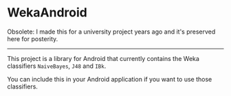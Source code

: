# WekaAndroid

Obsolete: I made this for a university project years ago and it's preserved here for posterity.

-------------

This project is a library for Android that currently contains the Weka classifiers `NaiveBayes`, `J48` and `IBk`.

You can include this in your Android application if you want to use those classifiers.

